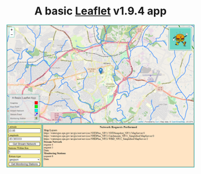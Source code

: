 <div align="center">
    <h1>
        A basic <a href="https://leafletjs.com">Leaflet</a> v1.9.4 app
    </h1>
</div>
<div align="center">
    <img src="./src/img/screenshot.png" alt="a basic leaflet app" width="500">
</div>
